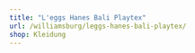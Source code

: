 ```yaml
---
title: "L'eggs Hanes Bali Playtex"
url: /williamsburg/leggs-hanes-bali-playtex/
shop: Kleidung
---
```

